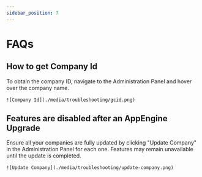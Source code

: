 ```yaml
---
sidebar_position: 7
---
```


# FAQs

## How to get Company Id

To obtain the company ID, navigate to the Administration Panel and hover over the company name.

    ![Company Id](./media/troubleshooting/gcid.png)

## Features are disabled after an AppEngine Upgrade

Ensure all your companies are fully updated by clicking "Update Company" in the Administration Panel for each one. Features may remain unavailable until the update is completed.

    ![Update Company](./media/troubleshooting/update-company.png)
